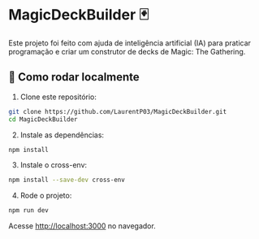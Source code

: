 # MagicDeckBuilder 🃏

Este projeto foi feito com ajuda de inteligência artificial (IA) para praticar programação e criar um construtor de decks de Magic: The Gathering.

## 🚀 Como rodar localmente

1. Clone este repositório:
```bash
git clone https://github.com/LaurentP03/MagicDeckBuilder.git
cd MagicDeckBuilder
```

2. Instale as dependências:
```bash
npm install
```

3. Instale o cross-env:
```bash
npm install --save-dev cross-env
```

4. Rode o projeto:
```bash
npm run dev
```

Acesse [http://localhost:3000](http://localhost:3000) no navegador.
